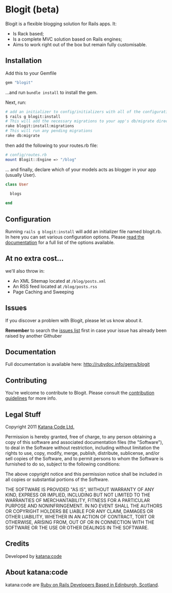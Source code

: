 # Blogit (beta)

Blogit is a flexible blogging solution for Rails apps. It:

* Is Rack based;
* Is a complete MVC solution based on Rails engines;
* Aims to work right out of the box but remain fully customisable.

## Installation

Add this to your Gemfile

``` ruby
gem "blogit"
```

...and run `bundle install` to install the gem.

Next, run:

``` bash
# add an initializer to config/initializers with all of the configuration options
$ rails g blogit:install
# This will add the necessary migrations to your app's db/migrate directory
rake blogit:install:migrations
# This will run any pending migrations
rake db:migrate
``` 
then add the following to your routes.rb file:

``` bash
# config/routes.rb
mount Blogit::Engine => "/blog"
```

... and finally, declare which of your models acts as blogger in your app (usually User).

``` ruby
class User
  
  blogs

end
```  

## Configuration

Running `rails g blogit:install` will add an initializer file named blogit.rb. In here
you can set various configuration options. Please [read the documentation](http://rubydoc.info/gems/blogit/Blogit/Configuration) for a full list of the options available.

## At no extra cost...

we'll also throw in:

* An XML Sitemap located at `/blog/posts.xml`
* An RSS feed located at `/blog/posts.rss`
* Page Caching and Sweeping

## Issues

If you discover a problem with Blogit, please let us know about it. 

**Remember** to search the [issues list](https://github.com/KatanaCode/blogit/issues) first in case your issue has already been raised
by another Githuber

## Documentation

Full documentation is available here: http://rubydoc.info/gems/blogit

## Contributing

You're welcome to contribute to Blogit. Please consult the [contribution guidelines](https://github.com/KatanaCode/blogit/wiki/Contributing) for more info.

## Legal Stuff

Copyright 2011 [Katana Code Ltd.](http://katanacode.com)

Permission is hereby granted, free of charge, to any person obtaining
a copy of this software and associated documentation files (the
"Software"), to deal in the Software without restriction, including
without limitation the rights to use, copy, modify, merge, publish,
distribute, sublicense, and/or sell copies of the Software, and to
permit persons to whom the Software is furnished to do so, subject to
the following conditions:

The above copyright notice and this permission notice shall be
included in all copies or substantial portions of the Software.

THE SOFTWARE IS PROVIDED "AS IS", WITHOUT WARRANTY OF ANY KIND,
EXPRESS OR IMPLIED, INCLUDING BUT NOT LIMITED TO THE WARRANTIES OF
MERCHANTABILITY, FITNESS FOR A PARTICULAR PURPOSE AND
NONINFRINGEMENT. IN NO EVENT SHALL THE AUTHORS OR COPYRIGHT HOLDERS BE
LIABLE FOR ANY CLAIM, DAMAGES OR OTHER LIABILITY, WHETHER IN AN ACTION
OF CONTRACT, TORT OR OTHERWISE, ARISING FROM, OUT OF OR IN CONNECTION
WITH THE SOFTWARE OR THE USE OR OTHER DEALINGS IN THE SOFTWARE.

## Credits

Developed by [katana:code](http://katanacode.com)

## About katana:code

katana:code are [Ruby on Rails Developers Based in Edinburgh, Scotland](http://katanacode.github.com/ "katana:code").